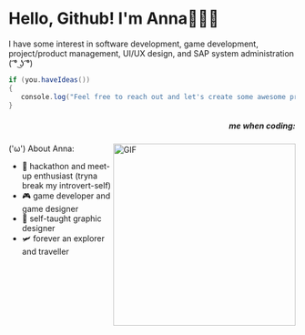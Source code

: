 # Hello, Github! I'm Anna🧍🏻‍♀️

I have some interest in software development, game development, project/product management, UI/UX design, and SAP system administration ( ͡° ͜ʖ ͡°)

```csharp
if (you.haveIdeas())
{
   console.log("Feel free to reach out and let's create some awesome projects together ☆彡");
}
```

 <h5 align="right">me when coding:</h5>
 <img align="right" alt="GIF" src="https://i.giphy.com/media/v1.Y2lkPTc5MGI3NjExdGptaWx2eGZuemNta28wMGs5NGdlbWZqY3A3b3Jhc3RzZXF6YTZsNiZlcD12MV9pbnRlcm5hbF9naWZfYnlfaWQmY3Q9Zw/0vEGCODnuGKrr4NxLI/giphy.gif" width="320" height="320" />

('ω') About Anna:
- 🫧 hackathon and meet-up enthusiast (tryna break my introvert-self)
- 🎮 game developer and game designer
- 🎨 self-taught graphic designer
- 🛩️ forever an explorer and traveller





